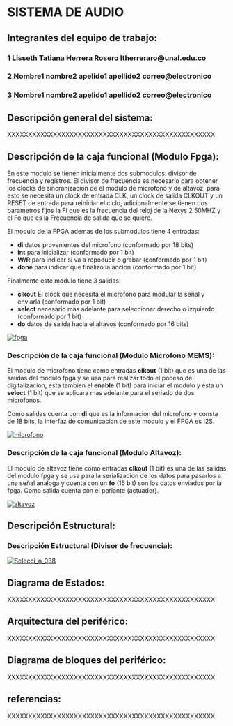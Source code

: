 # SISTEMA DE AUDIO

## Integrantes del equipo de trabajo:

### 1 Lisseth Tatiana Herrera Rosero ltherreraro@unal.edu.co

### 2 Nombre1 nombre2 apelido1 apellido2 correo@electronico

### 3 Nombre1 nombre2 apelido1 apellido2 correo@electronico


## Descripción general del sistema: 
XXXXXXXXXXXXXXXXXXXXXXXXXXXXXXXXXXXXXXXXXXXXXXXXXX

## Descripción de la caja funcional (Modulo Fpga):
En este modulo se tienen inicialmente dos submodulos: divisor de frecuencia y registros. El divisor de frecuencia es necesario para obtener los clocks de sincranizacion de el modulo de microfono y de altavoz, para esto se necesita un clock de entrada CLK, un clock de salida CLKOUT y un RESET de entrada para reiniciar el ciclo, adicionalmente se tienen dos parametros fijos la Fi que es la frecuencia del reloj de la Nexys 2 50MHZ y el Fo que es la Frecuencia de salida que se quiere. 

El modulo de la FPGA ademas de los submodulos tiene 4 entradas: 
* **di** datos provenientes del microfono (conformado por 18 bits) 
* **int** para inicializar (conformado por 1 bit)
* **W/R** para indicar si va a repoducir o grabar (conformado por 1 bit)
* **done** para indicar que finalizo la accion (conformado por 1 bit)

Finalmente este modulo tiene 3 salidas:
* **clkout** El clock que necesita el microfono para modular la señal y enviarla (conformado por 1 bit)
* **select** necesario mas adelante para seleccionar derecho o izquierdo (conformado por 1 bit)
* **do** datos de salida hacia el altavos (conformado por 16 bits)

<a href="https://ibb.co/fsxH2Q"><img src="https://preview.ibb.co/gXGo95/fpga.jpg" alt="fpga" border="0"></a>
### Descripción de la caja funcional (Modulo Microfono MEMS):
El modulo de microfono tiene como entradas **clkout** (1 bit) que es una de las salidas del modulo fpga y se usa para realizar todo el poceso de digitalizacion, esta tambien el **enable** (1 bit) para iniciar el modulo  y esta un **select** (1 bit) que se aplicara mas adelante para el seriado de dos microfonos.

Como salidas cuenta con **di** que es la informacion del microfono y consta de 18 bits, la interfaz de comunicacion de este modulo y el FPGA es I2S.

<a href="https://imgbb.com/"><img src="https://image.ibb.co/bxV9Gk/microfono.jpg" alt="microfono" border="0"></a>
### Descripción de la caja funcional (Modulo Altavoz):
El modulo de altavoz tiene como entradas **clkout** (1 bit) es una de las salidas del modulo fpga y se usa para la serializacion de los datos para pasarlos a una señal analoga y cuenta con un **fo** (16 bit) son los datos enviados por la fpga. Como salida cuenta con el parlante (actuador).

<a href="https://imgbb.com/"><img src="https://image.ibb.co/dBNZhQ/altavoz.jpg" alt="altavoz" border="0"></a>
## Descripción Estructural:
### Descripción Estructural (Divisor de frecuencia):
<a href="https://imgbb.com/"><img src="https://image.ibb.co/k59ap5/Selecci_n_038.png" alt="Selecci_n_038" border="0"></a>

## Diagrama de Estados:

XXXXXXXXXXXXXXXXXXXXXXXXXXXXXXXXXXXXXXXXXXXXXXXXXX

## Arquitectura del periférico:

XXXXXXXXXXXXXXXXXXXXXXXXXXXXXXXXXXXXXXXXXXXXXXXXXX

## Diagrama de bloques del periférico:

XXXXXXXXXXXXXXXXXXXXXXXXXXXXXXXXXXXXXXXXXXXXXXXXXX

## referencias:

XXXXXXXXXXXXXXXXXXXXXXXXXXXXXXXXXXXXXXXXXXXXXXXXXX


